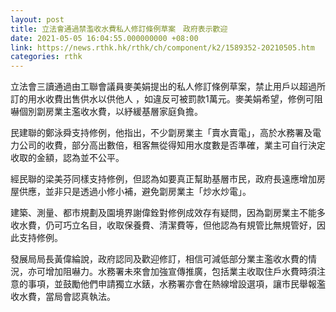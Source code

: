 ```yaml
---
layout: post
title: 立法會通過禁濫收水費私人修訂條例草案　政府表示歡迎
date: 2021-05-05 16:04:55.000000000 +08:00
link: https://news.rthk.hk/rthk/ch/component/k2/1589352-20210505.htm
categories: rthk
---
```


立法會三讀通過由工聯會議員麥美娟提出的私人修訂條例草案，禁止用戶以超過所訂的用水收費出售供水以供他人 ，如違反可被罰款1萬元。麥美娟希望，修例可阻嚇個別劏房業主濫收水費，以紓緩基層家庭負擔。

民建聯的鄭泳舜支持修例，他指出，不少劏房業主「賣水賣電」，高於水務署及電力公司的收費，部分高出數倍，租客無從得知用水度數是否準確，業主可自行決定收取的金額，認為並不公平。

經民聯的梁美芬同樣支持修例，但認為如要真正幫助基層市民，政府長遠應增加房屋供應，並非只是透過小修小補，避免劏房業主「炒水炒電」。

建築、測量、都市規劃及園境界謝偉銓對修例成效存有疑問，因為劏房業主不能多收水費，仍可巧立名目，收取保養費、清潔費等，但他認為有規管比無規管好，因此支持修例。

發展局局長黃偉綸說，政府認同及歡迎修訂，相信可減低部分業主濫收水費的情況，亦可增加阻嚇力。水務署未來會加強宣傳推廣，包括業主收取住戶水費時須注意的事項，並鼓勵他們申請獨立水錶，水務署亦會在熱線增設選項，讓市民舉報濫收水費，當局會認真執法。
